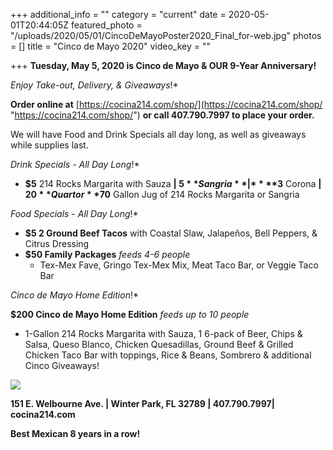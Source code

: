 +++
additional_info = ""
category = "current"
date = 2020-05-01T20:44:05Z
featured_photo = "/uploads/2020/05/01/CincoDeMayoPoster2020_Final_for-web.jpg"
photos = []
title = "Cinco de Mayo 2020"
video_key = ""

+++
**Tuesday, May 5, 2020 is Cinco de Mayo & OUR 9-Year Anniversary!**

_Enjoy Take-out, Delivery, & Giveaways_!*

**Order online at** [https://cocina214.com/shop/](https://cocina214.com/shop/ "https://cocina214.com/shop/") **or call 407.790.7997 to place your order.**

We will have Food and Drink Specials all day long, as well as giveaways while supplies last.

_Drink Specials - All Day Long_!*

* **$5** 214 Rocks Margarita with Sauza **| $5** Sangria **|** **$3** Corona **|** **$20** Quart or **$70** Gallon Jug of 214 Rocks Margarita or Sangria

_Food Specials - All Day Long_!*

* **$5 2 Ground Beef Tacos** with Coastal Slaw, Jalapeños, Bell Peppers, & Citrus Dressing
* **$50 Family Packages** _feeds 4-6 people_
  * Tex-Mex Fave, Gringo Tex-Mex Mix, Meat Taco Bar, or Veggie Taco Bar

_Cinco de Mayo Home Edition_!*

**$200 Cinco de Mayo Home Edition** _feeds up to 10 people_

* 1-Gallon 214 Rocks Margarita with Sauza, 1 6-pack of Beer, Chips & Salsa, Queso Blanco, Chicken Quesadillas, Ground Beef & Grilled Chicken Taco Bar with toppings, Rice & Beans, Sombrero & additional Cinco Giveaways!

![](/uploads/2020/05/01/CincoDeMayoPoster2020_Final_for-web.jpg)

**151 E. Welbourne Ave. | Winter Park, FL 32789 | 407.790.7997| cocina214.com**

**Best Mexican 8 years in a row!**